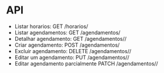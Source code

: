 # API

- Listar horarios: GET /horarios/
- Listar agendamentos: GET /agendamentos/
- Detalhar agendamento: GET /agendamentos/<id>/
- Criar agendamento: POST /agendamentos/
- Excluir agendamento: DELETE /agendamentos/<id>/ 
- Editar um agendamento: PUT /agendamentos/<id>/
- Editar agendamento parcialmente PATCH /agendamentos/<id>/
